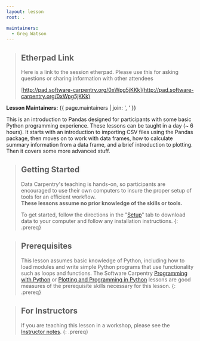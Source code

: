 ```yaml
---
layout: lesson
root: .

maintainers:
  - Greg Watson
---
```


> ## Etherpad Link
>
> Here is a link to the session etherpad. Please use this for asking questions or sharing information with other attendees
>
> [http://pad.software-carpentry.org/0xWpg5jKKk](http://pad.software-carpentry.org/0xWpg5jKKk)
>

**Lesson Maintainers:** {{ page.maintainers | join: ', ' }}

This is an introduction to Pandas designed for participants with some basic Python programming experience. These lessons can be taught in a day (~ 6 hours). It starts with 
an introduction to importing CSV files using the Pandas package, then moves on to work with data frames, how to calculate summary information from a data frame, and a brief 
introduction to plotting. Then it covers some more advanced stuff.

> ## Getting Started
>
> Data Carpentry's teaching is hands-on, so participants are encouraged to use
> their own computers to insure the proper setup of tools for an efficient 
> workflow. <br>**These lessons assume no prior knowledge of the skills or tools.**
>
> To get started, follow the directions in the "[Setup](setup/)" tab to 
> download data to your computer and follow any installation instructions.
{: .prereq}

> ## Prerequisites
>
> This lesson assumes basic knowledge of Python, including how to load modules and write simple Python programs that use functionality such as loops and functions. The
> Software Carpentry [Programming with Python](http://swcarpentry.github.io/python-novice-inflammation/) or 
> [Plotting and Programming in Python](https://ornl-training.github.io/python-novice-gapminder/) lessons are good measures of the prerequisite skills necessary for this lesson.
{: .prereq}

> ## For Instructors
> If you are teaching this lesson in a workshop, please see the 
> [Instructor notes](guide/).
{: .prereq}
